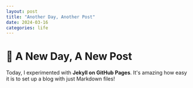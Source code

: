 ```yaml
---
layout: post
title: "Another Day, Another Post"
date: 2024-03-16
categories: life
---
```


# 🌟 A New Day, A New Post

Today, I experimented with **Jekyll on GitHub Pages**. It's amazing how easy it is to set up a blog with just Markdown files!
